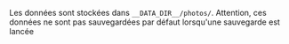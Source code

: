 Les données sont stockées dans `__DATA_DIR__/photos/`. Attention, ces données ne sont pas sauvegardées par défaut lorsqu'une sauvegarde est lancée
